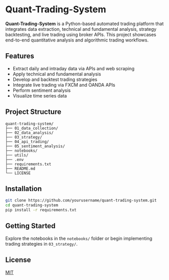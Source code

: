 # Quant-Trading-System

**Quant-Trading-System** is a Python-based automated trading platform that integrates data extraction, technical and fundamental analysis, strategy backtesting, and live trading using broker APIs. This project showcases end-to-end quantitative analysis and algorithmic trading workflows.

## Features

- Extract daily and intraday data via APIs and web scraping
- Apply technical and fundamental analysis
- Develop and backtest trading strategies
- Integrate live trading via FXCM and OANDA APIs
- Perform sentiment analysis
- Visualize time series data

## Project Structure

```
quant-trading-system/
├── 01_data_collection/
├── 02_data_analysis/
├── 03_strategy/
├── 04_api_trading/
├── 05_sentiment_analysis/
├── notebooks/
├── utils/
├── .env
├── requirements.txt
├── README.md
└── LICENSE
```

## Installation

```bash
git clone https://github.com/yourusername/quant-trading-system.git
cd quant-trading-system
pip install -r requirements.txt
```

## Getting Started

Explore the notebooks in the `notebooks/` folder or begin implementing trading strategies in `03_strategy/`.

## License

[MIT](LICENSE)

